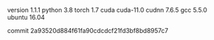 version 1.1.1
python 3.8
torch 1.7
cuda cuda-11.0
cudnn 7.6.5
gcc 5.5.0
ubuntu 16.04

commit 2a93520d884f61fa90cdcdcf21fd3bf8bd8957c7